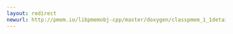 ```yaml
---
layout: redirect
newurl: http://pmem.io/libpmemobj-cpp/master/doxygen/classpmem_1_1detail_1_1persistent__ptr__base-members.html
---
```

